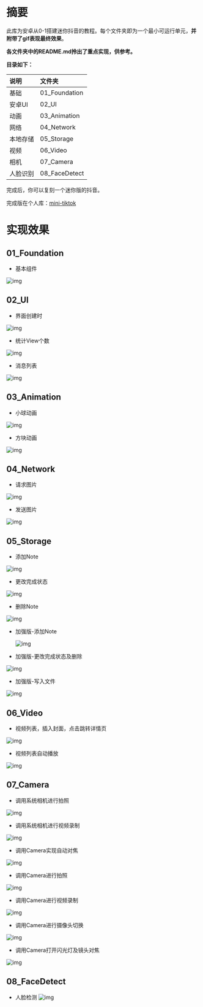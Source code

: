 # 摘要

此库为安卓从0-1搭建迷你抖音的教程。每个文件夹即为一个最小可运行单元，**并附带了gif表现最终效果**。

**各文件夹中的README.md拎出了重点实现，供参考。**

**目录如下：**

|说明|文件夹|
|:--|:--|
|基础|01_Foundation|
|安卓UI|02_UI|
|动画|03_Animation|
|网络|04_Network|
|本地存储|05_Storage|
|视频|06_Video|
|相机|07_Camera|
|人脸识别|08_FaceDetect|

完成后，你可以复刻一个迷你版的抖音。

完成版在个人库：[mini-tiktok](https://github.com/z-waterking/mini-tiktok)

# 实现效果

## 01_Foundation

* 基本组件

![img](././01_Foundation/pics/homework_20190118.gif)

## 02_UI

* 界面创建时

![img](./02_UI/pics/homework_exercise1_20190119.gif)

* 统计View个数

![img](./02_UI/pics/homework_exercise2_20190119.gif)

* 消息列表

![img](./02_UI/pics/homework_exercise3_20190119.gif)

## 03_Animation

* 小球动画

![img](./03_Animation/pics/homework_erercise1_20190121.gif)

* 方块动画

![img](./03_Animation/pics/homework_exercise2_20190121.gif)

## 04_Network

* 请求图片

![img](./04_Network/pics/chapter4_exercise1_20190122.gif)

* 发送图片

![img](./04_Network/pics/chapter4_exercise2_20190122.gif)

## 05_Storage

* 添加Note

![img](./05_Storage/pics/basic_homework_add_note.gif)

* 更改完成状态

![img](./05_Storage/pics/basic_homework_done_note.gif)

* 删除Note

![img](./05_Storage/pics/basic_homework_delete_note.gif)

* 加强版-添加Note

  ![img](./05_Storage/pics/enhanced_homework_add_note.gif)
      

* 加强版-更改完成状态及删除

![img](./05_Storage/pics/enhanced_homework_done_delete_note.gif)

* 加强版-写入文件

![img](./05_Storage/pics/enhanced_homework_write_file.gif)

## 06_Video

* 视频列表，插入封面，点击跳转详情页

![img](./06_Video/pics/homework_20190125_ShowVideos_And_Details.gif)

* 视频列表自动播放

![img](./06_Video/pics/homework_20190125_AutoDisplay.gif)


## 07_Camera

*  调用系统相机进行拍照

![img](./07_Camera/pics/homework_20190125_capturePhoto.gif)

*  调用系统相机进行视频录制

![img](./07_Camera/pics/homework_20190125_captureVideo.gif)
    
*  调用Camera实现自动对焦

![img](./07_Camera/pics/homework_20190125_autoFocus.gif)

*  调用Camera进行拍照

![img](./07_Camera/pics/homework_20190125_capturePhotoByCamera.gif)

*  调用Camera进行视频录制

![img](./07_Camera/pics/homework_20190125_captureVideoByCamera.gif)

*  调用Camera进行摄像头切换

![img](./07_Camera/pics/homework_20190125_ConvertCamera.gif)
    
*  调用Camera打开闪光灯及镜头对焦

![img](./07_Camera/pics/homework_20190125_FlASH_AND_ZOOM.gif)

## 08_FaceDetect

* 人脸检测
![img](./08_FaceDetect/pics/homework_20190126_facedetect.gif)

